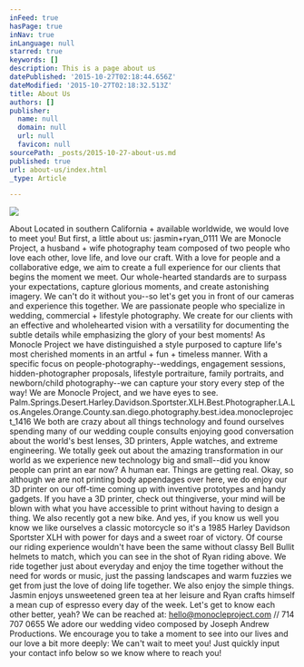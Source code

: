 ```yaml
---
inFeed: true
hasPage: true
inNav: true
inLanguage: null
starred: true
keywords: []
description: This is a page about us
datePublished: '2015-10-27T02:18:44.656Z'
dateModified: '2015-10-27T02:18:32.513Z'
title: About Us
authors: []
publisher:
  name: null
  domain: null
  url: null
  favicon: null
sourcePath: _posts/2015-10-27-about-us.md
published: true
url: about-us/index.html
_type: Article

---
```

![](https://the-grid-user-content.s3-us-west-2.amazonaws.com/5ffe71d6-0abf-4c3c-85e5-421f3f558774.jpg)

About
Located in southern California + available worldwide, we would love to meet you!
But first, a little about us:
jasmin+ryan\_0111
We are Monocle Project, a husband + wife photography team composed of two people who love each other, love life, and love our craft.
With a love for people and a collaborative edge, we aim to create a full experience for our clients that begins the moment we meet. Our whole-hearted standards are to surpass your expectations, capture glorious moments, and create astonishing imagery. We can't do it without you--so let's get you in front of our cameras and experience this together.
We are passionate people who specialize in wedding, commercial + lifestyle photography.
We create for our clients with an effective and wholehearted vision with a versatility for documenting the subtle details while emphasizing the glory of your best moments! As Monocle Project we have distinguished a style purposed to capture life's most cherished moments in an artful + fun + timeless manner.
With a specific focus on people-photography--weddings, engagement sessions, hidden-photographer proposals, lifestyle portraiture, family portraits, and newborn/child photography--we can capture your story every step of the way!
We are Monocle Project, and we have eyes to see.
Palm.Springs.Desert.Harley.Davidson.Sportster.XLH.Best.Photographer.LA.Los.Angeles.Orange.County.san.diego.photography.best.idea.monocleproject\_1416
We both are crazy about all things technology and found ourselves spending many of our wedding couple consults enjoying good conversation about the world's best lenses, 3D printers, Apple watches, and extreme engineering. We totally geek out about the amazing transformation in our world as we experience new technology big and small--did you know people can print an ear now? A human ear. Things are getting real.
Okay, so although we are not printing body appendages over here, we do enjoy our 3D printer on our off-time coming up with inventive prototypes and handy gadgets. If you have a 3D printer, check out thingiverse, your mind will be blown with what you have accessible to print without having to design a thing.
We also recently got a new bike. And yes, if you know us well you know we like ourselves a classic motorcycle so it's a 1985 Harley Davidson Sportster XLH with power for days and a sweet roar of victory. Of course our riding experience wouldn't have been the same without classy Bell Bullit helmets to match, which you can see in the shot of Ryan riding above. We ride together just about everyday and enjoy the time together without the need for words or music, just the passing landscapes and warm fuzzies we get from just the love of doing life together.
We also enjoy the simple things. Jasmin enjoys unsweetened green tea at her leisure and Ryan crafts himself a mean cup of espresso every day of the week.
Let's get to know each other better, yeah?
We can be reached at: hello@monocleproject.com // 714 707 0655
We adore our wedding video composed by Joseph Andrew Productions. We encourage you to take a moment to see into our lives and our love a bit more deeply:
We can't wait to meet you! Just quickly input your contact info below so we know where to reach you!